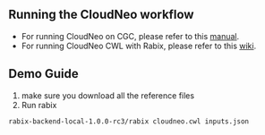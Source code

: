 ## Running the CloudNeo workflow
- For running CloudNeo on CGC, please refer to this [manual](http://cloudneo.readthedocs.io/en/latest/).
- For running CloudNeo CWL with Rabix, please refer to this [wiki](https://github.com/TheJacksonLaboratory/CloudNeo/wiki).

## Demo Guide
1. make sure you download all the reference files
2. Run rabix
```
rabix-backend-local-1.0.0-rc3/rabix cloudneo.cwl inputs.json
```
